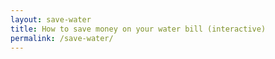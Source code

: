 ```yaml
---
layout: save-water
title: How to save money on your water bill (interactive)
permalink: /save-water/
---
```

